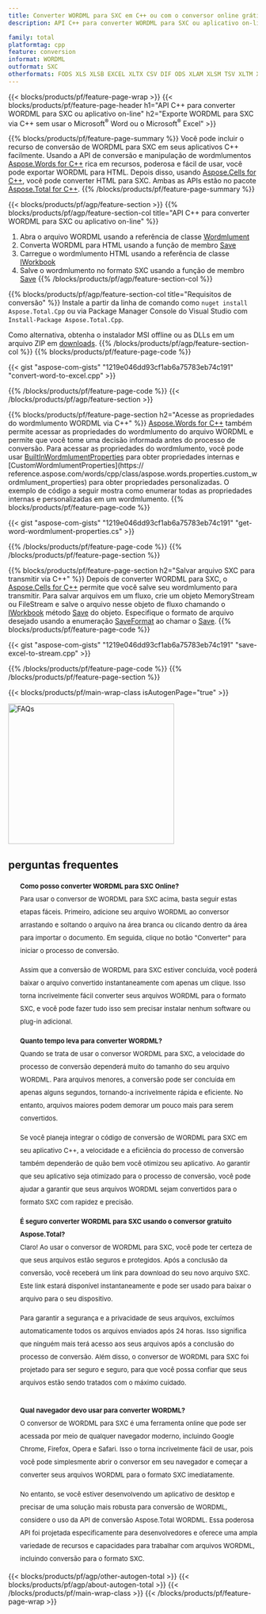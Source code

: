 ```yaml
---
title: Converter WORDML para SXC em C++ ou com o conversor online grátis
description: API C++ para converter WORDML para SXC ou aplicativo on-line sem usar o Microsoft Word ou o Microsoft Excel ou on-line. Teste o conversor online gratuito de WORDML para SXC rapidamente antes de integrar o código.

family: total
platformtag: cpp
feature: conversion
informat: WORDML
outformat: SXC
otherformats: FODS XLS XLSB EXCEL XLTX CSV DIF ODS XLAM XLSM TSV XLTM XLSX XLT
---
```

{{< blocks/products/pf/feature-page-wrap >}}
{{< blocks/products/pf/feature-page-header h1="API C++ para converter WORDML para SXC ou aplicativo on-line" h2="Exporte WORDML para SXC via C++ sem usar o Microsoft<sup>&reg;</sup> Word ou o Microsoft<sup>&reg;</sup> Excel" >}}

{{% blocks/products/pf/feature-page-summary %}}
Você pode incluir o recurso de conversão de WORDML para SXC em seus aplicativos C++ facilmente. Usando a API de conversão e manipulação de wordmlumentos [Aspose.Words for C++](https://products.aspose.com/words/cpp/) rica em recursos, poderosa e fácil de usar, você pode exportar WORDML para HTML. Depois disso, usando [Aspose.Cells for C++](https://products.aspose.com/cells/cpp/), você pode converter HTML para SXC. Ambas as APIs estão no pacote [Aspose.Total for C++](https://products.aspose.com/total/cpp/). 
{{% /blocks/products/pf/feature-page-summary  %}}

{{< blocks/products/pf/agp/feature-section >}}
{{% blocks/products/pf/agp/feature-section-col title="API C++ para converter WORDML para SXC ou aplicativo on-line" %}}
1. Abra o arquivo WORDML usando a referência de classe [Wordmlument](https://reference.aspose.com/words/cpp/class/aspose.words.wordmlument)
2. Converta WORDML para HTML usando a função de membro [Save](https://reference.aspose.com/words/cpp/class/aspose.words.wordmlument#save_string_saveformat)
3. Carregue o wordmlumento HTML usando a referência de classe [IWorkbook](https://reference.aspose.com/cells/cpp/class/aspose.cells.i_workbook)
4. Salve o wordmlumento no formato SXC usando a função de membro [Save](https://reference.aspose.com/cells/cpp/class/aspose.cells.i_workbook#a5dc7de23f7ceba76a05dc1d49f51502e)
{{% /blocks/products/pf/agp/feature-section-col %}}

{{% blocks/products/pf/agp/feature-section-col title="Requisitos de conversão" %}}
Instale a partir da linha de comando como ```nuget install Aspose.Total.Cpp``` ou via Package Manager Console do Visual Studio com ```Install-Package Aspose.Total.Cpp```.

Como alternativa, obtenha o instalador MSI offline ou as DLLs em um arquivo ZIP em [downloads](https://releases.aspose.com/total/cpp).
{{% /blocks/products/pf/agp/feature-section-col %}}
{{% blocks/products/pf/feature-page-code %}}

{{< gist "aspose-com-gists" "1219e046dd93cf1ab6a75783eb74c191" "convert-word-to-excel.cpp" >}}



{{% /blocks/products/pf/feature-page-code %}}
{{< /blocks/products/pf/agp/feature-section >}}

{{% blocks/products/pf/feature-page-section  h2="Acesse as propriedades do wordmlumento WORDML via C++" %}}
[Aspose.Words for C++](https://products.aspose.com/words/cpp/) também permite acessar as propriedades do wordmlumento do arquivo WORDML e permite que você tome uma decisão informada antes do processo de conversão. Para acessar as propriedades do wordmlumento, você pode usar [BuiltInWordmlumentProperties](https://reference.aspose.com/words/cpp/class/aspose.words.properties.built_in_wordmlument_properties) para obter propriedades internas e [CustomWordmlumentProperties](https:// reference.aspose.com/words/cpp/class/aspose.words.properties.custom_wordmlument_properties) para obter propriedades personalizadas. O exemplo de código a seguir mostra como enumerar todas as propriedades internas e personalizadas em um wordmlumento.
{{% blocks/products/pf/feature-page-code %}}

{{< gist "aspose-com-gists" "1219e046dd93cf1ab6a75783eb74c191" "get-word-wordmlument-properties.cs" >}}

{{% /blocks/products/pf/feature-page-code  %}}
{{% /blocks/products/pf/feature-page-section %}}

{{% blocks/products/pf/feature-page-section  h2="Salvar arquivo SXC para transmitir via C++" %}}
Depois de converter WORDML para SXC, o [Aspose.Cells for C++](https://products.aspose.com/cells/cpp/) permite que você salve seu wordmlumento para transmitir. Para salvar arquivos em um fluxo, crie um objeto MemoryStream ou FileStream e salve o arquivo nesse objeto de fluxo chamando o [IWorkbook](https://reference.aspose.com/cells/cpp/class/aspose.cells.i_workbook) método [Save](https://reference.aspose.com/cells/cpp/class/aspose.cells.i_workbook#a77072cfb929787df9ad1f38b02f58349) do objeto. Especifique o formato de arquivo desejado usando a enumeração [SaveFormat](https://reference.aspose.com/cells/cpp/namespace/aspose.cells#a11cae527e4e68f1adcac8f47ea64481a) ao chamar o [Save](https://reference.aspose.com/cells/cpp/class/aspose.cells.i_workbook#a77072cfb929787df9ad1f38b02f58349).
{{% blocks/products/pf/feature-page-code %}}

{{< gist "aspose-com-gists" "1219e046dd93cf1ab6a75783eb74c191" "save-excel-to-stream.cpp" >}}

{{% /blocks/products/pf/feature-page-code  %}}
{{% /blocks/products/pf/feature-page-section %}}

{{< blocks/products/pf/main-wrap-class isAutogenPage="true" >}}
<style>.howtolist li{margin-right: 0!important;line-height: 26px;position: relative;margin-bottom: 10px;font-size: 13px;list-style-type: none;}</style>
<div class="col-md-12 tl bg-gray-dark howtolist section">
  <a class="anchor" name="faqpage"></a>
  <div class="container tl dflex" itemscope="" itemtype="https://schema.org/FAQPage">
      <div class="col-md-4 howtosectiongfx">
          <img class="social-panel-hide-on-mobile" src="https://www.groupdocs.cloud/templates/brand/images/groupdocs/conversion/groupdocs_conversion-brand.png" alt="FAQs" width="335" height="283">
      </div>
      <div class="howtosection col-md-8">
          <div>
              <h2>perguntas frequentes</h2>
              <ul>
                  <li itemscope="" itemprop="mainEntity" itemtype="https://schema.org/Question">
                      <div>
                          <span itemprop="name"><b>Como posso converter WORDML para SXC Online?</b></span>
                      </div>
                      <div itemscope="" itemprop="acceptedAnswer" itemtype="https://schema.org/Answer">
                          <span itemprop="text">Para usar o conversor de WORDML para SXC acima, basta seguir estas etapas fáceis. Primeiro, adicione seu arquivo WORDML ao conversor arrastando e soltando o arquivo na área branca ou clicando dentro da área para importar o documento. Em seguida, clique no botão "Converter" para iniciar o processo de conversão.<br />

Assim que a conversão de WORDML para SXC estiver concluída, você poderá baixar o arquivo convertido instantaneamente com apenas um clique. Isso torna incrivelmente fácil converter seus arquivos WORDML para o formato SXC, e você pode fazer tudo isso sem precisar instalar nenhum software ou plug-in adicional.</span>
                      </div>
                  </li>
                  <li itemscope="" itemprop="mainEntity" itemtype="https://schema.org/Question">
                      <div>
                          <span itemprop="name"><b>Quanto tempo leva para converter WORDML?</b></span>
                      </div>
                      <div itemscope="" itemprop="acceptedAnswer" itemtype="https://schema.org/Answer">
                          <span itemprop="text">Quando se trata de usar o conversor WORDML para SXC, a velocidade do processo de conversão dependerá muito do tamanho do seu arquivo WORDML. Para arquivos menores, a conversão pode ser concluída em apenas alguns segundos, tornando-a incrivelmente rápida e eficiente. No entanto, arquivos maiores podem demorar um pouco mais para serem convertidos.<br />

Se você planeja integrar o código de conversão de WORDML para SXC em seu aplicativo C++, a velocidade e a eficiência do processo de conversão também dependerão de quão bem você otimizou seu aplicativo. Ao garantir que seu aplicativo seja otimizado para o processo de conversão, você pode ajudar a garantir que seus arquivos WORDML sejam convertidos para o formato SXC com rapidez e precisão.</span>
                      </div>
                  </li>
                  <li itemscope="" itemprop="mainEntity" itemtype="https://schema.org/Question">
                      <div>
                          <span itemprop="name"><b>É seguro converter WORDML para SXC usando o conversor gratuito Aspose.Total?</b></span>
                      </div>
                      <div itemscope="" itemprop="acceptedAnswer" itemtype="https://schema.org/Answer">
                          <span itemprop="text">Claro! Ao usar o conversor de WORDML para SXC, você pode ter certeza de que seus arquivos estão seguros e protegidos. Após a conclusão da conversão, você receberá um link para download do seu novo arquivo SXC. Este link estará disponível instantaneamente e pode ser usado para baixar o arquivo para o seu dispositivo.<br />

Para garantir a segurança e a privacidade de seus arquivos, excluímos automaticamente todos os arquivos enviados após 24 horas. Isso significa que ninguém mais terá acesso aos seus arquivos após a conclusão do processo de conversão. Além disso, o conversor de WORDML para SXC foi projetado para ser seguro e seguro, para que você possa confiar que seus arquivos estão sendo tratados com o máximo cuidado.</span>
                      </div>
                  </li>                 
                  <li itemscope="" itemprop="mainEntity" itemtype="https://schema.org/Question">
                      <div>
                          <span itemprop="name"><b>Qual navegador devo usar para converter WORDML?</b></span>
                      </div>
                      <div itemscope="" itemprop="acceptedAnswer" itemtype="https://schema.org/Answer">
                          <span itemprop="text">O conversor de WORDML para SXC é uma ferramenta online que pode ser acessada por meio de qualquer navegador moderno, incluindo Google Chrome, Firefox, Opera e Safari. Isso o torna incrivelmente fácil de usar, pois você pode simplesmente abrir o conversor em seu navegador e começar a converter seus arquivos WORDML para o formato SXC imediatamente.<br />

No entanto, se você estiver desenvolvendo um aplicativo de desktop e precisar de uma solução mais robusta para conversão de WORDML, considere o uso da API de conversão Aspose.Total WORDML. Essa poderosa API foi projetada especificamente para desenvolvedores e oferece uma ampla variedade de recursos e capacidades para trabalhar com arquivos WORDML, incluindo conversão para o formato SXC.</span>
                      </div>
                  </li>
              </ul>
          </div>
      </div>
  </div>
{{< blocks/products/pf/agp/other-autogen-total >}}
{{< blocks/products/pf/agp/about-autogen-total >}}
{{< /blocks/products/pf/main-wrap-class >}}
{{< /blocks/products/pf/feature-page-wrap >}}